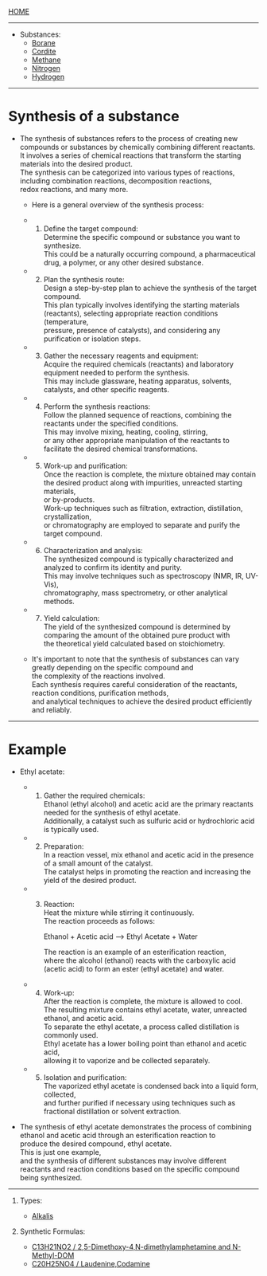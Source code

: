 [HOME](/README.md)  

----------------------     

- Substances:
  - [Borane](/assets/docs/synthesis/substances/chemical/Borane/readme.md)
  - [Cordite](/assets/docs/synthesis/substances/chemical/Cordite/readme.md)    
  - [Methane](/assets/docs/synthesis/substances/chemical/Methane/readme.md)  
  - [Nitrogen](/assets/docs/synthesis/substances/chemical/Nitrogen/readme.md)
  - [Hydrogen](/assets/docs/earth/elements/formation/elements/Hydrogen/readme.md)    
  

----------------------    

# Synthesis of a substance   
  - The synthesis of substances refers to the process of creating new compounds or substances by chemically combining different reactants.    
     It involves a series of chemical reactions that transform the starting materials into the desired product.    
      The synthesis can be categorized into various types of reactions, including combination reactions, decomposition reactions,    
       redox reactions, and many more.   
  
     - Here is a general overview of the synthesis process:   
   
      - 1. Define the target compound:     
            Determine the specific compound or substance you want to synthesize.    
             This could be a naturally occurring compound, a pharmaceutical drug, a polymer, or any other desired substance.      

      - 2. Plan the synthesis route:     
            Design a step-by-step plan to achieve the synthesis of the target compound.     
             This plan typically involves identifying the starting materials (reactants), selecting appropriate reaction conditions (temperature,       
              pressure, presence of catalysts), and considering any purification or isolation steps.     
   
      - 3. Gather the necessary reagents and equipment:      
            Acquire the required chemicals (reactants) and laboratory equipment needed to perform the synthesis.     
             This may include glassware, heating apparatus, solvents, catalysts, and other specific reagents.    
   
      - 4. Perform the synthesis reactions:     
            Follow the planned sequence of reactions, combining the reactants under the specified conditions.     
             This may involve mixing, heating, cooling, stirring,    
              or any other appropriate manipulation of the reactants to facilitate the desired chemical transformations.    

      - 5. Work-up and purification:    
            Once the reaction is complete, the mixture obtained may contain the desired product along with impurities, unreacted starting materials,    
             or by-products.    
              Work-up techniques such as filtration, extraction, distillation, crystallization,    
               or chromatography are employed to separate and purify the target compound.    
     
      - 6. Characterization and analysis:    
            The synthesized compound is typically characterized and analyzed to confirm its identity and purity.    
             This may involve techniques such as spectroscopy (NMR, IR, UV-Vis),     
              chromatography, mass spectrometry, or other analytical methods.    
   
      - 7. Yield calculation:   
            The yield of the synthesized compound is determined by comparing the amount of the obtained pure product with    
             the theoretical yield calculated based on stoichiometry.   

       - It's important to note that the synthesis of substances can vary greatly depending on the specific compound and     
          the complexity of the reactions involved.     
           Each synthesis requires careful consideration of the reactants, reaction conditions, purification methods,     
            and analytical techniques to achieve the desired product efficiently and reliably.     

-----------------------

# Example  
 - Ethyl acetate:  
    -  1. Gather the required chemicals:    
           Ethanol (ethyl alcohol) and acetic acid are the primary reactants needed for the synthesis of ethyl acetate.     
            Additionally, a catalyst such as sulfuric acid or hydrochloric acid is typically used.   
   
    -  2. Preparation:     
           In a reaction vessel, mix ethanol and acetic acid in the presence of a small amount of the catalyst.      
            The catalyst helps in promoting the reaction and increasing the yield of the desired product.    

    -  3. Reaction:     
           Heat the mixture while stirring it continuously.  
            The reaction proceeds as follows:    
     
           Ethanol + Acetic acid ⟶ Ethyl Acetate + Water

          The reaction is an example of an esterification reaction,    
           where the alcohol (ethanol) reacts with the carboxylic acid (acetic acid) to form an ester (ethyl acetate) and water.  
   
    -  4. Work-up:    
          After the reaction is complete, the mixture is allowed to cool.   
           The resulting mixture contains ethyl acetate, water, unreacted ethanol, and acetic acid.    
            To separate the ethyl acetate, a process called distillation is commonly used.    
             Ethyl acetate has a lower boiling point than ethanol and acetic acid,   
              allowing it to vaporize and be collected separately.   
   
    -  5. Isolation and purification:    
           The vaporized ethyl acetate is condensed back into a liquid form, collected,   
            and further purified if necessary using techniques such as fractional distillation or solvent extraction.   
     
  - The synthesis of ethyl acetate demonstrates the process of combining ethanol and acetic acid through an esterification reaction to     
     produce the desired compound, ethyl acetate.     
      This is just one example,     
       and the synthesis of different substances may involve different reactants and reaction conditions based on the specific compound being synthesized.    

---------------

1. Types:  
   - [Alkalis](/assets/docs/synthesis/substances/types/Alkalis/readme.md)  


2. Synthetic Formulas:  
   - [C13H21NO2 / 2,5-Dimethoxy-4,N-dimethylamphetamine and N-Methyl-DOM](/assets/docs/synthesis/substances/formulas/syn/1/readme.md)   
   - [C20H25NO4 / Laudenine,Codamine](/assets/docs/synthesis/substances/formulas/syn/2/readme.md)     
